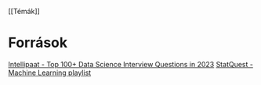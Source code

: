 [[Témák]]
# Források
[Intellipaat - Top 100+ Data Science Interview Questions in 2023](https://intellipaat.com/blog/interview-question/data-science-interview-questions/?US)
[StatQuest - Machine Learning playlist](https://www.youtube.com/playlist?list=PLblh5JKOoLUICTaGLRoHQDuF_7q2GfuJF)

